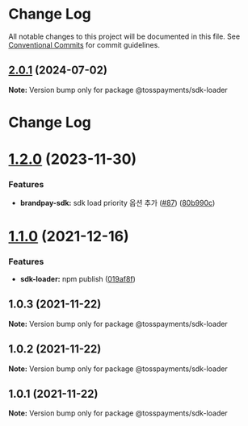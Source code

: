# Change Log

All notable changes to this project will be documented in this file.
See [Conventional Commits](https://conventionalcommits.org) for commit guidelines.

## [2.0.1](https://github.com/tosspayments/browser-sdk/compare/@tosspayments/sdk-loader@2.0.0...@tosspayments/sdk-loader@2.0.1) (2024-07-02)

**Note:** Version bump only for package @tosspayments/sdk-loader





# Change Log

# [1.2.0](https://github.com/tosspayments/browser-sdk/compare/@tosspayments/sdk-loader@1.1.0...@tosspayments/sdk-loader@1.2.0) (2023-11-30)


### Features

* **brandpay-sdk:** sdk load priority 옵션 추가 ([#87](https://github.com/tosspayments/browser-sdk/issues/87)) ([80b990c](https://github.com/tosspayments/browser-sdk/commit/80b990c92d67ece45ef5f4611eab55715d4d92a6))





# [1.1.0](https://github.com/tosspayments/browser-sdk/compare/@tosspayments/sdk-loader@1.0.3...@tosspayments/sdk-loader@1.1.0) (2021-12-16)


### Features

* **sdk-loader:** npm publish ([019af8f](https://github.com/tosspayments/browser-sdk/commit/019af8f8e3c36c2dd7ae03ad25088645bcd5d9ee))





## 1.0.3 (2021-11-22)

**Note:** Version bump only for package @tosspayments/sdk-loader





## 1.0.2 (2021-11-22)

**Note:** Version bump only for package @tosspayments/sdk-loader





## 1.0.1 (2021-11-22)

**Note:** Version bump only for package @tosspayments/sdk-loader
